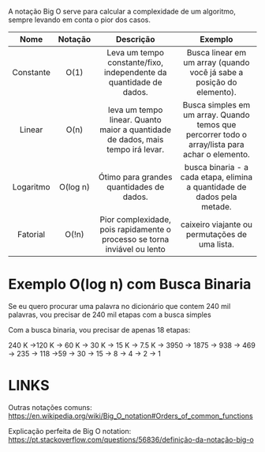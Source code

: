 A notação Big O serve para calcular a complexidade de um algoritmo, sempre levando em conta o pior dos casos.

| **Nome**  | **Notação** |                                  **Descrição**                                  |                                           **Exemplo**                                           |
| :-------: | :---------: | :-----------------------------------------------------------------------------: | :---------------------------------------------------------------------------------------------: |
| Constante |    O(1)     |       Leva um tempo constante/fixo, independente da quantidade de dados.        |              Busca linear em um array (quando você já sabe a posição do elemento).              |
|  Linear   |    O(n)     | leva um tempo linear. Quanto maior a quantidade de dados, mais tempo irá levar. | Busca simples em um array. Quando temos que percorrer todo o array/lista para achar o elemento. |
| Logaritmo |  O(log n)   |                    Ótimo para grandes quantidades de dados.                     |            busca binaria - a cada etapa, elimina a quantidade de dados pela metade.             |
| Fatorial  |    O(!n)    |    Pior complexidade, pois rapidamente o processo se torna inviável ou lento    |                       caixeiro viajante ou permutações de uma lista.<br>                        |



# **Exemplo O(log n) com Busca Binaria**
Se eu quero procurar uma palavra no dicionário que contem 240 mil palavras, vou precisar de 240 mil etapas com a busca simples

Com a busca binaria, vou precisar de apenas 18 etapas:

240 K ->120 K -> 60 K -> 30 K -> 15 K -> 7.5 K -> 3950 -> 1875 -> 938 -> 469 -> 235 -> 118 ->59 -> 30 -> 15 -> 8 -> 4 -> 2 -> 1
  


# **LINKS**
Outras notações comuns: https://en.wikipedia.org/wiki/Big_O_notation#Orders_of_common_functions

Explicação perfeita de Big O notation: https://pt.stackoverflow.com/questions/56836/definição-da-notação-big-o